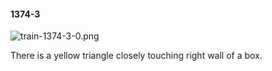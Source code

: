 #### 1374-3
![train-1374-3-0.png](https://github.com/lil-lab/nlvr/raw/master/nlvr/train/images/67/train-1374-3-0.png "train-1374-3-0.png")

There is a yellow triangle closely touching right wall of a box.